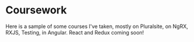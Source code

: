 # Coursework

Here is a sample of some courses I've taken, mostly on Pluralsite, on NgRX, RXJS, Testing, in Angular. React and Redux coming soon!
